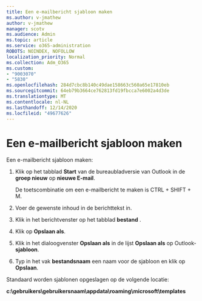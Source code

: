 ```yaml
---
title: Een e-mailbericht sjabloon maken
ms.author: v-jmathew
author: v-jmathew
manager: scotv
ms.audience: Admin
ms.topic: article
ms.service: o365-administration
ROBOTS: NOINDEX, NOFOLLOW
localization_priority: Normal
ms.collection: Adm_O365
ms.custom:
- "9003070"
- "5830"
ms.openlocfilehash: 284d7cbc8b140c49dae158663c560a65e17810eb
ms.sourcegitcommit: 64eb79b3664ce762813fd19fbcca7e6002a4d3de
ms.translationtype: MT
ms.contentlocale: nl-NL
ms.lasthandoff: 12/14/2020
ms.locfileid: "49677626"
---
```

# <a name="create-an-email-message-template"></a>Een e-mailbericht sjabloon maken

Een e-mailbericht sjabloon maken:

1. Klik op het tabblad **Start** van de bureaubladversie van Outlook in de **groep nieuw** op **nieuwe E-mail**.

    De toetscombinatie om een e-mailbericht te maken is CTRL + SHIFT + M.

2. Voer de gewenste inhoud in de berichttekst in.
3. Klik in het berichtvenster op het tabblad **bestand** .
4. Klik op **Opslaan als**.
5. Klik in het dialoogvenster **Opslaan als** in de lijst **Opslaan als** op Outlook- **sjabloon**.
6. Typ in het vak **bestandsnaam** een naam voor de sjabloon en klik op **Opslaan**.

Standaard worden sjablonen opgeslagen op de volgende locatie:

**c:\gebruikers\gebruikersnaam\appdata\roaming\microsoft\templates**
